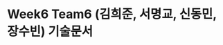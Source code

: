 # Week6 Team6 (김희준, 서명교, 신동민, 장수빈) 기술문서

<!--
## 1. 개요
본 문서는 Week5+의 주요 주제인 Component Pattern 아키텍처와 Play In Editor(PIE) 시스템의 구현 원리를 설명합니다.

---

## 2. 핵심 클래스 구조

### 2.1 UObject - 기본 오브젝트 시스템

**특징:**
- 모든 언리얼 오브젝트의 기본 클래스
- Duplicate 함수를 통해 객체 복제 지원
- 일반 오브젝트 참조는 포인터만 복사 (얕은 복사)
- SubObject는 소유 관계에 있으므로 깊은 복사 수행

### 2.2 EWorldType - 월드 타입 구분

언리얼 엔진은 다음 월드 타입을 구분합니다:
- **Editor**: 에디터 전용 월드
- **PIE**: Play In Editor 월드

### 2.3 UWorld - 게임 월드 관리

**역할:**
- 레벨과 액터들의 최상위 컨테이너
- WorldType에 따라 다른 동작 수행
- 모든 액터의 Tick 관리
- Level 오브젝트를 소유하며 게임 루프 제어

### 2.4 AActor - 게임 오브젝트

**역할:**
- Component들의 컨테이너
- Component Pattern의 핵심 구현체
- OwnedComponents 집합으로 컴포넌트 소유
- RootComponent를 통한 계층 구조 관리
- bTickInEditor 플래그로 에디터 모드 동작 제어
- 자신이 소유한 모든 Component의 생명주기 관리

---

## 3. Component Pattern 구조

### 3.1 설계 원칙

**Actor = 컨테이너 + Component 조합**

Actor는 직접 기능을 구현하지 않고, Component를 조합하여 기능을 구성합니다:
- USceneComponent: Transform 정보 제공 (RootComponent)
- UStaticMeshComponent: 3D 메시 렌더링
- UTextRenderComponent: 텍스트 렌더링
- UBillboardComponent: 에디터 시각화

### 3.2 장점

- **재사용성**: Component를 다른 Actor에서도 사용 가능
- **확장성**: 새로운 기능을 Component로 추가
- **유지보수**: 기능별로 분리되어 관리 용이
- **모듈화**: 독립적인 기능 단위로 개발 가능

---

## 4. Object Duplication 메커니즘

### 4.1 복사 방식 비교

| 구분 | 얕은 복사 (Shallow Copy) | 깊은 복사 (Deep Copy) |
|------|------------------------|---------------------|
| 대상 | 일반 오브젝트 참조 | SubObject (소유 관계) |
| 방식 | 포인터만 복사 | 새 인스턴스 생성 |
| 특징 | 원본과 데이터 공유 | 완전히 독립적인 복사본 |
| 메모리 | 추가 메모리 불필요 | 새 메모리 할당 |

### 4.2 구현 흐름

복제 프로세스는 다음 단계로 진행됩니다:

1. **새 객체 생성**
2. **DuplicateSubObjects 호출**: SubObject 식별 및 복제
3. **재귀적 깊은 복사**: SubObject들의 Duplicate를 호출해 재귀적 깊은 복사
4. **포인터 갱신**: 복제된 SubObject를 새 포인터로 연결

**핵심 원칙:** 
- 공유 가능한 데이터는 얕은 복사
- 소유 관계의 SubObject는 깊은 복사
- 가상 함수를 통해 하위 클래스에서 커스터마이징 가능

---

## 5. Play In Editor (PIE) 시스템

### 5.1 UEditorEngine의 Tick 처리

UEditorEngine은 여러 WorldContext를 관리하며, 각 월드의 타입에 따라 다르게 처리합니다:

**Editor 모드:**
- bTickInEditor가 true인 액터만 Tick 실행
- 에디터에서 미리보기가 필요한 특수 액터만 동작
- 일반 게임플레이 로직은 실행되지 않음

**PIE 모드:**
- 모든 활성화된 액터가 Tick 실행
- 실제 게임과 동일한 동작
- BeginPlay, EndPlay 등 생명주기 이벤트 호출

### 5.2 PIE 시작 프로세스

PIE는 다음 단계로 시작됩니다:

1. **에디터 월드 참조**: 현재 편집 중인 EditorWorld 가져오기
2. **PIE 월드 복제**: DuplicateWorldForPIE를 통해 완전한 복사본 생성
3. **글로벌 컨텍스트 전환**: GWorld 포인터를 PIEWorld로 변경
4. **액터 초기화**: InitializeActorsForPlay 호출로 모든 액터의 BeginPlay 실행

**핵심 메커니즘:**
- EditorWorld는 원본으로 유지되며 변경되지 않음
- PIEWorld는 완전히 독립적인 복제본
- 두 월드는 메모리상에서 동시에 존재
- PIE 중 발생하는 모든 변경사항은 PIEWorld에만 영향

### 5.3 PIE 종료 프로세스

PIE 종료 시 다음과 같이 처리됩니다:

1. **PIE 월드 정리**: CleanupWorld로 모든 액터의 EndPlay 호출
2. **리소스 해제**: PIEWorld와 관련된 모든 오브젝트 삭제
3. **에디터 복귀**: GWorld를 다시 EditorWorld로 전환
4. **메모리 정리**: PIE 전용 오브젝트 메모리 해제

**동작 원리:**
- PIE 중 생성된 모든 액터와 Component는 자동 정리
- 에디터 월드는 PIE 시작 전 상태 그대로 유지
- 원본 데이터 손상 없이 안전한 테스트 환경 제공

---

## 6. 전체 구조 요약

```
UEditorEngine
    ├── EditorWorld (WorldType::Editor)
    │       └── Level
    │           └── Actors (bTickInEditor=true만 Tick)
    │
    └── PIEWorld (WorldType::PIE)
            └── Level (EditorWorld의 복제본)
                └── Actors (모두 Tick)
```

### 6.1 핵심 원리

1. **Component Pattern**: Actor는 기능의 조합체로 구성
2. **Object Duplication**: SubObject는 깊은 복사로 독립성 유지
3. **PIE 격리**: EditorWorld와 PIEWorld는 완전 분리
4. **생명주기 관리**: BeginPlay → Tick → EndPlay 순서로 실행

### 6.2 데이터 흐름

**에디터 모드:**
- 사용자 편집 → EditorWorld 수정 → 저장 → 디스크 반영

**PIE 모드:**
- EditorWorld 복제 → PIEWorld 생성 → 게임 실행 → 종료 시 PIEWorld 삭제

-->

